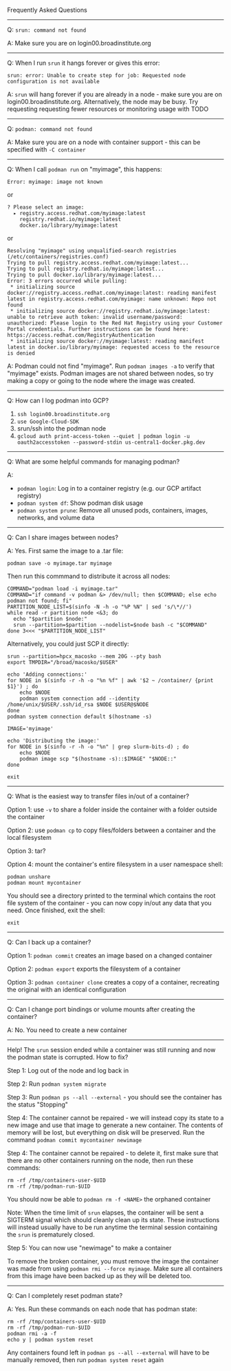 Frequently Asked Questions

---

Q: `srun: command not found`

A: Make sure you are on login00.broadinstitute.org

---

Q: When I run `srun` it hangs forever or gives this error:

```
srun: error: Unable to create step for job: Requested node configuration is not available
```

A: `srun` will hang forever if you are already in a node - make sure you are on login00.broadinstitute.org. Alternatively, the node may be busy. Try requesting requesting fewer resources or monitoring usage with TODO

---

Q: `podman: command not found`

A: Make sure you are on a node with container support - this can be specified with `-C container`

---

Q: When I call `podman run` on "myimage", this happens:

```
Error: myimage: image not known
```
or
```
? Please select an image: 
  ▸ registry.access.redhat.com/myimage:latest
    registry.redhat.io/myimage:latest
    docker.io/library/myimage:latest
```
or
```
Resolving "myimage" using unqualified-search registries (/etc/containers/registries.conf)
Trying to pull registry.access.redhat.com/myimage:latest...
Trying to pull registry.redhat.io/myimage:latest...
Trying to pull docker.io/library/myimage:latest...
Error: 3 errors occurred while pulling:
 * initializing source docker://registry.access.redhat.com/myimage:latest: reading manifest latest in registry.access.redhat.com/myimage: name unknown: Repo not found
 * initializing source docker://registry.redhat.io/myimage:latest: unable to retrieve auth token: invalid username/password: unauthorized: Please login to the Red Hat Registry using your Customer Portal credentials. Further instructions can be found here: https://access.redhat.com/RegistryAuthentication
 * initializing source docker://myimage:latest: reading manifest latest in docker.io/library/myimage: requested access to the resource is denied
```

A: Podman could not find "myimage". Run `podman images -a` to verify that "myimage" exists. Podman images are not shared between nodes, so try making a copy or going to the node where the image was created.

---

Q: How can I log podman into GCP?

1. `ssh login00.broadinstitute.org`
2. `use Google-Cloud-SDK`
3. srun/ssh into the podman node
4. `gcloud auth print-access-token --quiet | podman login -u oauth2accesstoken --password-stdin us-central1-docker.pkg.dev`

---

Q: What are some helpful commands for managing podman?

A:
* `podman login`: Log in to a container registry (e.g. our GCP artifact registry)
* `podman system df`: Show podman disk usage
* `podman system prune`: Remove all unused pods, containers, images, networks, and volume data

---

Q: Can I share images between nodes?

A: Yes. First same the image to a .tar file:

```podman save -o myimage.tar myimage```

Then run this commmand to distribute it across all nodes:

```
COMMAND="podman load -i myimage.tar"
COMMAND="if command -v podman &> /dev/null; then $COMMAND; else echo podman not found; fi"
PARTITION_NODE_LIST=$(sinfo -N -h -o "%P %N" | sed 's/\*//')
while read -r partition node <&3; do
  echo "$partition $node:"
  srun --partition=$partition --nodelist=$node bash -c "$COMMAND"
done 3<<< "$PARTITION_NODE_LIST"
```

Alternatively, you could just SCP it directly:

```
srun --partition=hpcx_macosko --mem 20G --pty bash
export TMPDIR="/broad/macosko/$USER"

echo 'Adding connections:'
for NODE in $(sinfo -r -h -o "%n %f" | awk '$2 ~ /container/ {print $1}') ; do
    echo $NODE
    podman system connection add --identity /home/unix/$USER/.ssh/id_rsa $NODE $USER@$NODE
done
podman system connection default $(hostname -s)

IMAGE='myimage'

echo 'Distributing the image:'
for NODE in $(sinfo -r -h -o "%n" | grep slurm-bits-d) ; do
    echo $NODE
    podman image scp "$(hostname -s)::$IMAGE" "$NODE::"
done

exit
```

---

Q: What is the easiest way to transfer files in/out of a container?

Option 1: use `-v` to share a folder inside the container with a folder outside the container

Option 2: use `podman cp` to copy files/folders between a container and the local filesystem

Option 3: tar?

Option 4: mount the container's entire filesystem in a user namespace shell:

```
podman unshare
podman mount mycontainer
```

You should see a directory printed to the terminal which contains the root file system of the container - you can now copy in/out any data that you need. Once finished, exit the shell:

```exit```

---

Q: Can I back up a container?

Option 1: `podman commit` creates an image based on a changed container

Option 2: `podman export` exports the filesystem of a container

Option 3: `podman container clone` creates a copy of a container, recreating the original with an identical configuration

---

Q: Can I change port bindings or volume mounts after creating the container?

A: No. You need to create a new container 

---

Help! The `srun` session ended while a container was still running and now the podman state is corrupted. How to fix?

Step 1: Log out of the node and log back in 

Step 2: Run `podman system migrate`

Step 3: Run `podman ps --all --external` - you should see the container has the status "Stopping"

Step 4: The container cannot be repaired - we will instead copy its state to a new image and use that image to generate a new container. The contents of memory will be lost, but everything on disk will be preserved. Run the command `podman commit mycontainer newimage`

Step 4: The container cannot be repaired - to delete it, first make sure that there are no other containers running on the node, then run these commands:

```
rm -rf /tmp/containers-user-$UID
rm -rf /tmp/podman-run-$UID
```

You should now be able to `podman rm -f <NAME>` the orphaned container

Note: When the time limit of `srun` elapses, the container will be sent a SIGTERM signal which should cleanly clean up its state. These instructions will instead usually have to be run anytime the terminal session containing the `srun` is prematurely closed.

Step 5: You can now use "newimage" to make a container

To remove the broken container, you must remove the image the container was made from using `podman rmi --force myimage`. Make sure all containers from this image have been backed up as they will be deleted too.

---

Q: Can I completely reset podman state?

A: Yes. Run these commands on each node that has podman state:

```
rm -rf /tmp/containers-user-$UID
rm -rf /tmp/podman-run-$UID
podman rmi -a -f
echo y | podman system reset
```

Any containers found left in `podman ps --all --external` will have to be manually removed, then run `podman system reset` again
